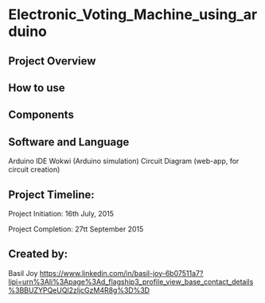 # Electronic_Voting_Machine_using_arduino

## Project Overview

## How to use

## Components

## Software and Language
   Arduino IDE
   Wokwi (Arduino simulation)
   Circuit Diagram (web-app, for circuit creation)
  

## Project Timeline:
   Project Initiation: 16th July, 2015
   
   Project Completion: 27tt September 2015

## Created by:
   Basil Joy
   https://www.linkedin.com/in/basil-joy-6b07511a7?lipi=urn%3Ali%3Apage%3Ad_flagship3_profile_view_base_contact_details%3BBUZYPQeUQl2zljcGzM4R8g%3D%3D
